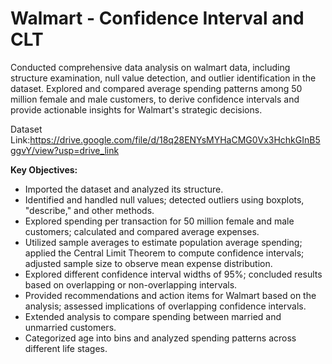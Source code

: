 
# Walmart - Confidence Interval and CLT
Conducted comprehensive data analysis on walmart data, including structure examination, null value detection, and outlier identification in the dataset.
Explored and compared average spending patterns among 50 million female and male customers, to derive confidence intervals and provide actionable insights for Walmart's strategic decisions.

Dataset Link:https://drive.google.com/file/d/18q28ENYsMYHaCMG0Vx3HchkGInB5ggvY/view?usp=drive_link

**Key Objectives:**

- Imported the dataset and analyzed its structure.
- Identified and handled null values; detected outliers using boxplots, "describe," and other methods.
- Explored spending per transaction for 50 million female and male customers; calculated and compared average expenses.
- Utilized sample averages to estimate population average spending; applied the Central Limit Theorem to compute confidence intervals; adjusted sample size to observe mean expense distribution.
- Explored different confidence interval widths of 95%; concluded results based on overlapping or non-overlapping intervals.
- Provided recommendations and action items for Walmart based on the analysis; assessed implications of overlapping confidence intervals.
- Extended analysis to compare spending between married and unmarried customers.
- Categorized age into bins and analyzed spending patterns across different life stages.
